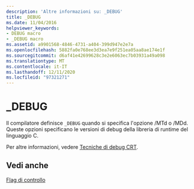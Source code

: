 ```yaml
---
description: 'Altre informazioni su: _DEBUG'
title: _DEBUG
ms.date: 11/04/2016
helpviewer_keywords:
- DEBUG macro
- _DEBUG macro
ms.assetid: a9901568-4846-4731-a404-399d947e2e7a
ms.openlocfilehash: 5882fa0e768ee3d3ea7e9f251ea05aa8ae174e1f
ms.sourcegitcommit: d6af41e42699628c3e2e6063ec7b03931a49a098
ms.translationtype: MT
ms.contentlocale: it-IT
ms.lasthandoff: 12/11/2020
ms.locfileid: "97321271"
---
```

# <a name="_debug"></a>_DEBUG

Il compilatore definisce `_DEBUG` quando si specifica l'opzione /MTd o /MDd. Queste opzioni specificano le versioni di debug della libreria di runtime del linguaggio C.

Per altre informazioni, vedere [Tecniche di debug CRT](/visualstudio/debugger/crt-debugging-techniques).

## <a name="see-also"></a>Vedi anche

[Flag di controllo](../c-runtime-library/control-flags.md)
